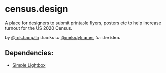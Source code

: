 # census.design

A place for designers to submit printable flyers, posters etc to help increase turnout for the US 2020 Census.

by [@mjchamplin](https://github.com/mjchamplin)
thanks to [@melodykramer](https://github.com/melodykramer) for the idea.


## Dependencies:
- [Simple Lightbox](https://dbrekalo.github.io/simpleLightbox/)
